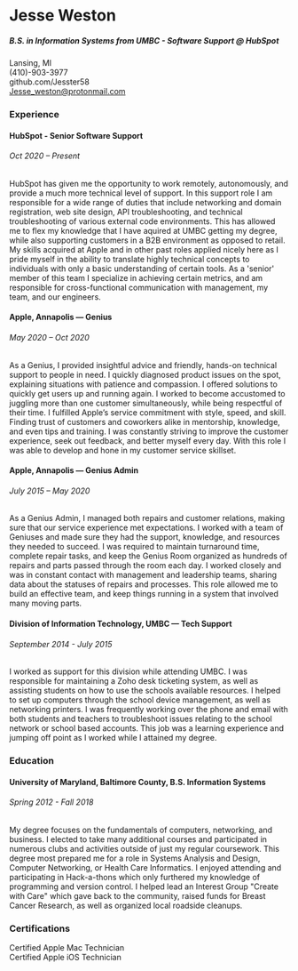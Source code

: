 <h1> Jesse Weston </h1>
<h5> B.S. in Information Systems from UMBC - Software Support @ HubSpot </h5>

Lansing, MI  
(410)-903-3977  
github.com/Jesster58<br>
Jesse_weston@protonmail.com  

<h3> Experience </h3>

<h4> HubSpot - Senior Software Support </h4>
<h6> Oct 2020 – Present </h6>
HubSpot has given me the opportunity to work remotely, autonomously, and provide a much more technical level of support. In this support role I am responsible for a wide range of duties that include networking and domain registration, web site design, API troubleshooting, and technical troubleshooting of various external code environments. This has allowed me to flex my knowledge that I have aquired at UMBC getting my degree, while also supporting customers in a B2B environment as opposed to retail. My skills acquired at Apple and in other past roles applied nicely here as I pride myself in the ability to translate highly technical concepts to individuals with only a basic understanding of certain tools. As a 'senior' member of this team I specialize in achieving certain metrics, and am responsible for cross-functional communication with management, my team, and our engineers.

<h4> Apple, Annapolis — Genius </h4>
<h6> May 2020 – Oct 2020 </h6>
As a Genius, I provided insightful advice and friendly, hands-on technical support to people in need. I quickly diagnosed product issues on the spot, explaining situations with patience and compassion. I offered solutions to quickly get users up and running again. I worked to become accustomed to juggling more than one customer simultaneously, while being respectful of their time. I fulfilled Apple’s service commitment with style, speed, and skill. Finding trust of customers and coworkers alike in mentorship, knowledge, and even tips and training. I was constantly striving to improve the customer experience, seek out feedback, and better myself every day. With this role I was able to develop and hone in my customer service skillset.

<h4> Apple, Annapolis — Genius Admin </h4>
<h6> July 2015 – May 2020 </h6>
As a Genius Admin, I managed both repairs and customer relations, making sure that our service experience met expectations. I worked with a team of Geniuses and made sure they had the support, knowledge, and resources they needed to succeed. I was required to maintain turnaround time, complete repair tasks, and keep the Genius Room organized as hundreds of repairs and parts passed through the room each day. I worked closely and was in constant contact with management and leadership teams, sharing data about the statuses of repairs and processes. This role allowed me to build an effective team, and keep things running in a system that involved many moving parts.

<h4> Division of Information Technology, UMBC — Tech Support </h4>
<h6> September 2014 - July 2015 </h6>
I worked as support for this division while attending UMBC. I was responsible for maintaining a Zoho desk ticketing system, as well as assisting students on how to use the schools available resources. I helped to set up computers through the school device management, as well as networking printers. I was frequently working over the phone and email with both students and teachers to troubleshoot issues relating to the school network or school based accounts. This job was a learning experience and jumping off point as I worked while I attained my degree.

<h3> Education </h3>

<h4> University of Maryland, Baltimore County, B.S. Information Systems </h4>
<h6> Spring 2012 - Fall 2018 </h6>

My degree focuses on the fundamentals of computers, networking, and business. I elected to take many additional courses and participated in numerous clubs and activities outside of just my regular coursework. This degree most prepared me for a role in Systems Analysis and Design, Computer Networking, or Health Care Informatics. I enjoyed attending and participating in Hack-a-thons which only furthered my knowledge of programming and version control. I helped lead an Interest Group "Create with Care" which gave back to the community, raised funds for Breast Cancer Research, as well as organized local roadside cleanups. 

<h3> Certifications </h3>

Certified Apple Mac Technician  
Certified Apple iOS Technician


